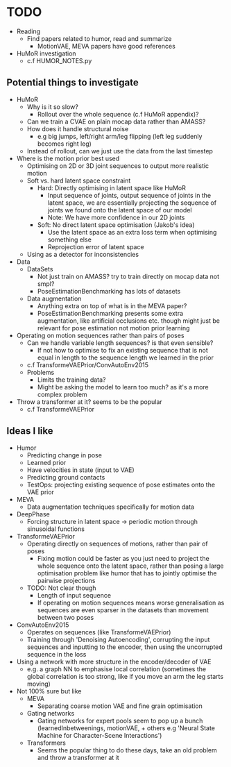 # TODO
- Reading
    - Find papers related to humor, read and summarize
        - MotionVAE, MEVA papers have good references
- HuMoR investigation
    - c.f HUMOR_NOTES.py


## Potential things to investigate
- HuMoR
    - Why is it so slow?
        - Rollout over the whole sequence (c.f HuMoR appendix)?
    - Can we train a CVAE on plain mocap data rather than AMASS?
    - How does it handle structural noise
        - e.g big jumps, left/right arm/leg flipping (left leg suddenly becomes right leg)
    - Instead of rollout, can we just use the data from the last timestep
- Where is the motion prior best used
    - Optimising on 2D or 3D joint sequences to output more realistic motion
    - Soft vs. hard latent space constraint
        - Hard: Directly optimising in latent space like HuMoR
            - Input sequence of joints, output sequence of joints in the latent space, we are essentially projecting the sequence of joints we found onto the latent space of our model
            - Note: We have more confidence in our 2D joints
        - Soft: No direct latent space optimisation (Jakob's idea)
            - Use the latent space as an extra loss term when optimising something else
            - Reprojection error of latent space
    - Using as a detector for inconsistencies
- Data
    - DataSets
        - Not just train on AMASS? try to train directly on mocap data not smpl?
        - PoseEstimationBenchmarking has lots of datasets
    - Data augmentation
        - Anything extra on top of what is in the MEVA paper?
        - PoseEstimationBenchmarking presents some extra augmentation, like artificial occlusions etc. though might just be relevant for pose estimation not motion prior learning
- Operating on motion sequences rather than pairs of poses
    - Can we handle variable length sequences? is that even sensible?
        - If not how to optimise to fix an existing sequence that is not equal in length to the sequence length we learned in the prior
    - c.f TransformeVAEPrior/ConvAutoEnv2015
    - Problems
        - Limits the training data?
        - Might be asking the model to learn too much? as it's a more complex problem
- Throw a transformer at it? seems to be the popular 
    - c.f TransformeVAEPrior

## Ideas I like
- Humor
    - Predicting change in pose
    - Learned prior
    - Have velocities in state (input to VAE)
    - Predicting ground contacts
    - TestOps: projecting existing sequence of pose estimates onto the VAE prior
- MEVA
    - Data augmentation techniques specifically for motion data
- DeepPhase
    - Forcing structure in latent space -> periodic motion through sinusoidal functions
- TransformeVAEPrior
    - Operating directly on sequences of motions, rather than pair of poses
        - Fixing motion could be faster as you just need to project the whole sequence onto the latent space, rather than posing a large optimisation problem like humor that has to jointly optimise the pairwise projections
    - TODO: Not clear though
        - Length of input sequence
        - If operating on motion sequences means worse generalisation as sequences are even sparser in the datasets than movement between two poses
- ConvAutoEnv2015
    - Operates on sequences (like TransformeVAEPrior)
    - Training through 'Denoising Autoencoding', corrupting the input sequences and inputting to the encoder, then using the uncorrupted sequence in the loss
- Using a network with more structure in the encoder/decoder of VAE
    - e.g. a graph NN to emphasise local correlation (sometimes the global correlation is too strong, like if you move an arm the leg starts moving)
- Not 100% sure but like
    - MEVA
        - Separating coarse motion VAE and fine grain optimisation
    - Gating networks
        - Gating networks for expert pools seem to pop up a bunch (learnedInbetweenings, motionVAE, + others e.g 'Neural State Machine for Character-Scene Interactions')
    - Transformers
        - Seems the popular thing to do these days, take an old problem and throw a transformer at it